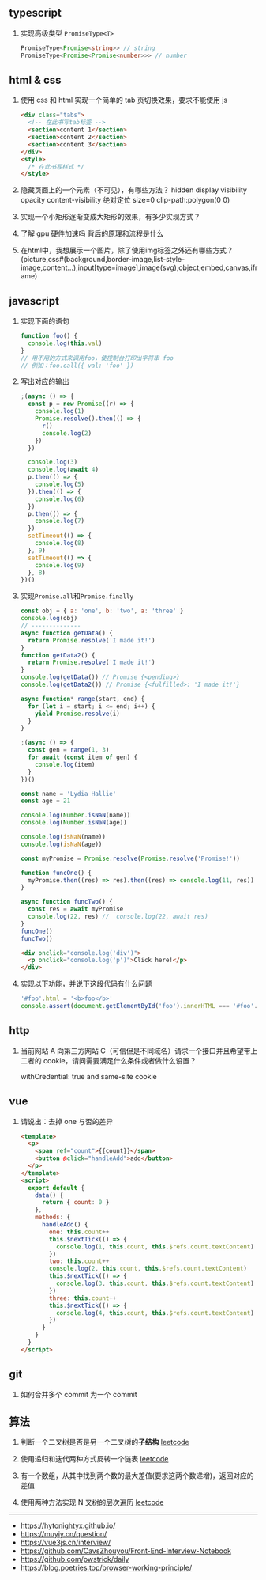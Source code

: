 ## typescript

1. 实现高级类型 `PromiseType<T>`

   ```ts
   PromiseType<Promise<string>> // string
   PromiseType<Promise<Promise<number>>> // number
   ```

## html & css

1. 使用 css 和 html 实现一个简单的 tab 页切换效果，要求不能使用 js

   ```html
   <div class="tabs">
     <!-- 在此书写tab标签 -->
     <section>content 1</section>
     <section>content 2</section>
     <section>content 3</section>
   </div>
   <style>
     /* 在此书写样式 */
   </style>
   ```

2. 隐藏页面上的一个元素（不可见），有哪些方法？
   hidden display visibility opacity content-visibility 绝对定位 size=0 clip-path:polygon(0 0)
3. 实现一个小矩形逐渐变成大矩形的效果，有多少实现方式？
4. 了解 gpu 硬件加速吗 背后的原理和流程是什么
5. 在html中，我想展示一个图片，除了使用img标签之外还有哪些方式？(picture,css#(background,border-image,list-style-image,content...),input[type=image],image(svg),object,embed,canvas,iframe)

## javascript

1. 实现下面的语句

   ```js
   function foo() {
     console.log(this.val)
   }
   // 用不用的方式来调用foo，使控制台打印出字符串 foo
   // 例如：foo.call({ val: 'foo' })
   ```

2. 写出对应的输出

   ```js
   ;(async () => {
     const p = new Promise((r) => {
       console.log(1)
       Promise.resolve().then(() => {
         r()
         console.log(2)
       })
     })

     console.log(3)
     console.log(await 4)
     p.then(() => {
       console.log(5)
     }).then(() => {
       console.log(6)
     })
     p.then(() => {
       console.log(7)
     })
     setTimeout(() => {
       console.log(8)
     }, 9)
     setTimeout(() => {
       console.log(9)
     }, 8)
   })()
   ```

3. 实现`Promise.all`和`Promise.finally`

   ```js
   const obj = { a: 'one', b: 'two', a: 'three' }
   console.log(obj)
   // --------------
   async function getData() {
     return Promise.resolve('I made it!')
   }
   function getData2() {
     return Promise.resolve('I made it!')
   }
   console.log(getData()) // Promise {<pending>}
   console.log(getData2()) // Promise {<fulfilled>: 'I made it!'}

   async function* range(start, end) {
     for (let i = start; i <= end; i++) {
       yield Promise.resolve(i)
     }
   }

   ;(async () => {
     const gen = range(1, 3)
     for await (const item of gen) {
       console.log(item)
     }
   })()

   const name = 'Lydia Hallie'
   const age = 21

   console.log(Number.isNaN(name))
   console.log(Number.isNaN(age))

   console.log(isNaN(name))
   console.log(isNaN(age))

   const myPromise = Promise.resolve(Promise.resolve('Promise!'))

   function funcOne() {
     myPromise.then((res) => res).then((res) => console.log(11, res))
   }

   async function funcTwo() {
     const res = await myPromise
     console.log(22, res) //  console.log(22, await res)
   }
   funcOne()
   funcTwo()
   ```

   ```html
   <div onclick="console.log('div')">
     <p onclick="console.log('p')">Click here!</p>
   </div>
   ```

4. 实现以下功能，并说下这段代码有什么问题

   ```js
   '#foo'.html = '<b>foo</b>'
   console.assert(document.getElementById('foo').innerHTML === '#foo'.html)
   ```

## http

1. 当前网站 A 向第三方网站 C（可信但是不同域名）请求一个接口并且希望带上二者的 cookie，请问需要满足什么条件或者做什么设置？

   withCredential: true and same-site cookie

## vue

1. 请说出：去掉 one 与否的差异

   ```html
   <template>
     <p>
       <span ref="count">{{count}}</span>
       <button @click="handleAdd">add</button>
     </p>
   </template>
   <script>
     export default {
       data() {
         return { count: 0 }
       },
       methods: {
         handleAdd() {
           one: this.count++
           this.$nextTick(() => {
             console.log(1, this.count, this.$refs.count.textContent)
           })
           two: this.count++
           console.log(2, this.count, this.$refs.count.textContent)
           this.$nextTick(() => {
             console.log(3, this.count, this.$refs.count.textContent)
           })
           three: this.count++
           this.$nextTick(() => {
             console.log(4, this.count, this.$refs.count.textContent)
           })
         }
       }
     }
   </script>
   ```

## git

1. 如何合并多个 commit 为一个 commit

## 算法

1. 判断一个二叉树是否是另一个二叉树的**子结构** [leetcode](https://leetcode-cn.com/problems/shu-de-zi-jie-gou-lcof/)

2. 使用递归和迭代两种方式反转一个链表 [leetcode](https://leetcode-cn.com/problems/reverse-linked-list/)
3. 有一个数组，从其中找到两个数的最大差值(要求这两个数递增)，返回对应的差值
4. 使用两种方法实现 N 叉树的层次遍历 [leetcode](https://leetcode.cn/problems/n-ary-tree-level-order-traversal/)

---

- https://hytonightyx.github.io/
- https://muyiy.cn/question/
- https://vue3js.cn/interview/
- https://github.com/CavsZhouyou/Front-End-Interview-Notebook
- https://github.com/pwstrick/daily
- https://blog.poetries.top/browser-working-principle/
